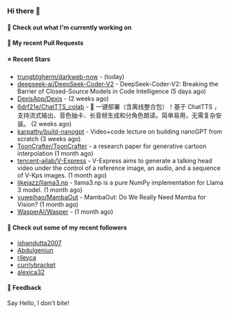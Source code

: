 ### Hi there 👋

#### 👷 Check out what I'm currently working on

#### 🔨 My recent Pull Requests


#### ⭐ Recent Stars

- [trungbtgherm/darkweb-now](https://github.com/trungbtgherm/darkweb-now) -  (today)
- [deepseek-ai/DeepSeek-Coder-V2](https://github.com/deepseek-ai/DeepSeek-Coder-V2) - DeepSeek-Coder-V2: Breaking the Barrier of Closed-Source Models in Code Intelligence (5 days ago)
- [DexisApp/Dexis](https://github.com/DexisApp/Dexis) -  (2 weeks ago)
- [6drf21e/ChatTTS_colab](https://github.com/6drf21e/ChatTTS_colab) - 🚀 一键部署（含离线整合包）！基于 ChatTTS ，支持流式输出、音色抽卡、长音频生成和分角色朗读。简单易用，无需复杂安装。 (2 weeks ago)
- [karpathy/build-nanogpt](https://github.com/karpathy/build-nanogpt) - Video&#43;code lecture on building nanoGPT from scratch (3 weeks ago)
- [ToonCrafter/ToonCrafter](https://github.com/ToonCrafter/ToonCrafter) - a research paper for generative cartoon interpolation (1 month ago)
- [tencent-ailab/V-Express](https://github.com/tencent-ailab/V-Express) - V-Express aims to generate a talking head video under the control of a reference image, an audio, and a sequence of V-Kps images. (1 month ago)
- [likejazz/llama3.np](https://github.com/likejazz/llama3.np) - llama3.np is a pure NumPy implementation for Llama 3 model. (1 month ago)
- [yuweihao/MambaOut](https://github.com/yuweihao/MambaOut) - MambaOut: Do We Really Need Mamba for Vision? (1 month ago)
- [WasperAI/Wasper](https://github.com/WasperAI/Wasper) -  (1 month ago)

#### 👯 Check out some of my recent followers

- [ishandutta2007](https://github.com/ishandutta2007)
- [Abdulgeniun](https://github.com/Abdulgeniun)
- [rileyca](https://github.com/rileyca)
- [currlybracket](https://github.com/currlybracket)
- [alexica32](https://github.com/alexica32)

#### 💬 Feedback

Say Hello, I don't bite!